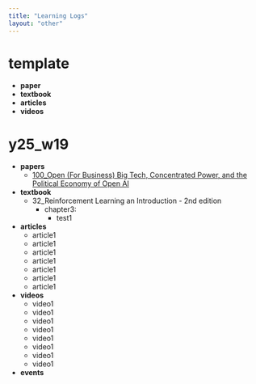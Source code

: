 ```yaml
---
title: "Learning Logs"
layout: "other"
---
```

# template
- **paper**
- **textbook**
- **articles**
- **videos**

# y25_w19
- **papers**
    - [100_Open (For Business) Big Tech, Concentrated Power, and the Political Economy of Open AI](https://papers.ssrn.com/sol3/papers.cfm?abstract_id=4543807)
- **textbook**
    - 32_Reinforcement Learning an Introduction - 2nd edition
        - chapter3:
            - test1
- **articles**
     - article1
     - article1
     - article1
     - article1
     - article1
     - article1
     - article1
- **videos**
    - video1
    - video1
    - video1
    - video1
    - video1
    - video1
    - video1
    - video1
- **events**